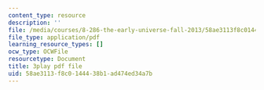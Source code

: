```yaml
---
content_type: resource
description: ''
file: /media/courses/8-286-the-early-universe-fall-2013/58ae3113f8c0144438b1ad474ed34a7b_OtJFD9HNnoc.pdf
file_type: application/pdf
learning_resource_types: []
ocw_type: OCWFile
resourcetype: Document
title: 3play pdf file
uid: 58ae3113-f8c0-1444-38b1-ad474ed34a7b
---
```

